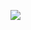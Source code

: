 ![](https://firebasestorage.googleapis.com/v0/b/firescript-577a2.appspot.com/o/imgs%2Fapp%2Fhelp%2FOJFPJqjqmA.gif?alt=media&token=647cbbae-59d5-4a41-811f-f3f8a275068d)

